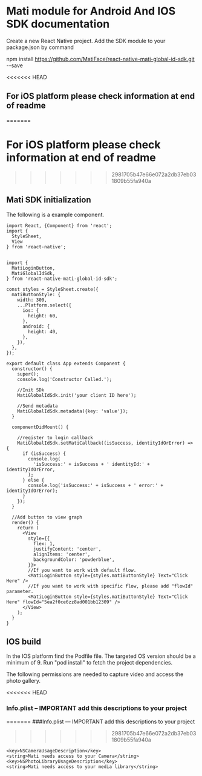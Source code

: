 # Mati module for Android And IOS SDK documentation

Create a new React Native project.
Add the SDK module to your package.json by command

npm install https://github.com/MatiFace/react-native-mati-global-id-sdk.git --save

<<<<<<< HEAD
## For iOS platform please check information at end of readme
=======
# For iOS platform please check information at end of readme
>>>>>>> 2981705b47e66e072a2db37eb031809b55fa940a

## Mati SDK initialization

The following is a example component.

```
import React, {Component} from 'react';
import {
  StyleSheet,
  View
} from 'react-native';


import {
  MatiLoginButton,
  MatiGlobalIdSdk,
} from 'react-native-mati-global-id-sdk';

const styles = StyleSheet.create({
  matiButtonStyle: {
    width: 300,
    ...Platform.select({
      ios: {
        height: 60,
      },
      android: {
        height: 40,
      },
    }),
  },
});

export default class App extends Component {
  constructor() {
    super();
    console.log('Constructor Called.');

	//Init SDk
	MatiGlobalIdSdk.init('your client ID here');

	//Send metadata
    MatiGlobalIdSdk.metadata({key: 'value'});
  }

  componentDidMount() {

	//register to login callback
    MatiGlobalIdSdk.setMatiCallback((isSuccess, identityIdOrError) => {
      if (isSuccess) {
        console.log(
          'isSuccess:' + isSuccess + ' identityId:' + identityIdOrError,
        );
      } else {
        console.log('isSuccess:' + isSuccess + ' error:' + identityIdOrError);
      }
    });
  }

  //Add button to view graph
  render() {
    return (
      <View
        style={{
          flex: 1,
          justifyContent: 'center',
          alignItems: 'center',
          backgroundColor: 'powderblue',
        }}>
        //If you want to work with default flow.
        <MatiLoginButton style={styles.matiButtonStyle} Text="Click Here" />
        //If you want to work with specific flow, please add "flowId" parameter.
        <MatiLoginButton style={styles.matiButtonStyle} Text="Click Here" flowId="5ea2f0ce6zz8ad001bb12309" />
      </View>
    );
  }
}

```

## IOS build

In the IOS platform find the Podfile file. The targeted OS version should be a minimum of 9. Run "pod install" to fetch the project dependencies.

The following permissions are needed to capture video and access the photo gallery.

<<<<<<< HEAD
### Info.plist – IMPORTANT add this descriptions to your project
=======
###Info.plist –– IMPORTANT add this descriptions to your project
>>>>>>> 2981705b47e66e072a2db37eb031809b55fa940a

```
<key>NSCameraUsageDescription</key>
<string>Mati needs access to your Camera</string>
<key>NSPhotoLibraryUsageDescription</key>
<string>Mati needs access to your media library</string>
```
